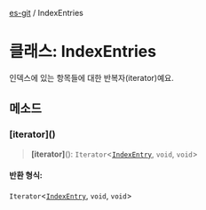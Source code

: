 [es-git](../globals.md) / IndexEntries

# 클래스: IndexEntries

인덱스에 있는 항목들에 대한 반복자(iterator)예요.

## 메소드

### \[iterator\]()

> **\[iterator\]**(): `Iterator`\<[`IndexEntry`](../interfaces/IndexEntry.md), `void`, `void`\>

#### 반환 형식:

`Iterator`\<[`IndexEntry`](../interfaces/IndexEntry.md), `void`, `void`\>
